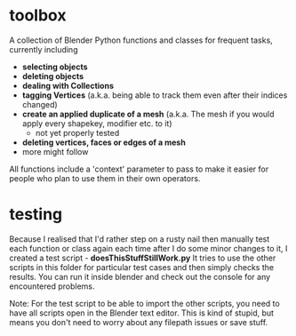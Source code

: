 # toolbox
A collection of Blender Python functions and classes for frequent tasks, currently including
- **selecting objects**
- **deleting objects**
- **dealing with Collections**
- **tagging Vertices** (a.k.a. being able to track them even after their indices changed)
- **create an applied duplicate of a mesh** (a.k.a. The mesh if you would apply every shapekey, modifier etc. to it)
    - not yet properly tested
- **deleting vertices, faces or edges of a mesh**
- more might follow


All functions include a 'context' parameter to pass to make it easier for people who plan to use them in their own operators.


# testing
Because I realised that I'd rather step on a rusty nail then manually test each function or class again each time after I do some minor changes to it, I created a test script - **doesThisStuffStillWork.py**
It tries to use the other scripts in this folder for particular test cases and then simply checks the results.
You can run it inside blender and check out the console for any encountered problems.

Note: For the test script to be able to import the other scripts, you need to have all scripts open in the Blender text editor. This is kind of stupid, but means you don't need to worry about any filepath issues or save stuff.

